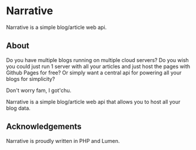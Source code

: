 # Narrative
Narrative is a simple blog/article web api.

## About
Do you have multiple blogs running on multiple cloud servers? Do you wish you could just run 1 server with all your articles and just host the pages with Github Pages for free? Or simply want a central api for powering all your blogs for simplicity?

Don't worry fam, I got'chu.

Narrative is a simple blog/article web api that allows you to host all your blog data.

## Acknowledgements
Narrative is proudly written in PHP and Lumen.
